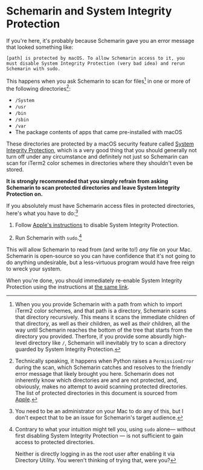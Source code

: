 # Schemarin and System Integrity Protection

If you're here, it's probably because Schemarin gave you an error message that looked something like:

```
[path] is protected by macOS. To allow Schemarin access to it, you must disable System Integrity Protection (very bad idea) and rerun Schemarin with sudo.
```

This happens when you ask Schemarin to scan
for files[^1] in one or more of the following directories[^2]:

- `/System`
- `/usr`
- `/bin`
- `/sbin`
- `/var`
- The package contents of apps that came pre-installed with macOS

These directories are protected by a macOS security feature called
[System Integrity Protection](https://support.apple.com/en-us/HT204899), which is a very good thing that you should
generally not turn off under any circumstance and definitely not just so Schemarin can scan for iTerm2 color schemes
in directories where they shouldn't even be stored.

**It is strongly recommended that you simply refrain from asking Schemarin to scan protected directories and leave
System Integrity Protection on.**

If you absolutely must have Schemarin access files in protected directories, here's what you have to do:[^3]

1. Follow [Apple's instructions](https://developer.apple.com/documentation/security/disabling_and_enabling_system_integrity_protection)
to disable System Integrity Protection.

2. Run Schemarin with `sudo`.[^4]

This will allow Schemarin to read from (and write to!) *any* file on your Mac. Schemarin is open-source so you can
have confidence that it's not going to do anything undesirable, but a less-virtuous program would have free reign
to wreck your system.

When you're done, you should immediately re-enable System Integrity Protection using the instructions at
[the same link](https://developer.apple.com/documentation/security/disabling_and_enabling_system_integrity_protection).

[^1]: When you you provide Schemarin with a path from which to import iTerm2 color schemes, and that path is a
directory, Schemarin scans that directory recursively. This means it scans the immediate children of that directory,
as well as their children, as well as *their* children, all the way until Schemarin reaches the bottom of the tree that
starts from the directory you provided. Therfore, if you provide some absurdly high-level directory like `/`, Schemarin
will inevitably try to scan a directory guarded by System Integrity Protection.

[^2]: Technically speaking, it happens when Python raises a `PermissionError` during the scan, which Schemarin
catches and resolves to the friendly error message that likely brought you here. Schemarin does not inherently know
which directories are and are not protected, and, obviously, makes no attempt to avoid scanning protected directories.
The list of protected directories in this document is sourced from [Apple](https://support.apple.com/en-us/HT204899).


[^3]: You need to be an administrator on your Mac to do any of this, but I don't expect that to be an issue
for Schemarin's target audience.

[^4]: Contrary to what your intuition might tell you, using `sudo` alone— without first disabling System Integrity
Protection — is not sufficient to gain access to protected directories.

    Neither is directly logging in as the root user after enabling it via Directory Utility. You weren't thinking
    of trying that, were you?